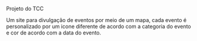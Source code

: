 Projeto do TCC

Um site para divulgação de eventos por meio de um mapa, cada evento é personalizado por um icone diferente de acordo com a categoria do evento e cor de acordo com a data do evento.
